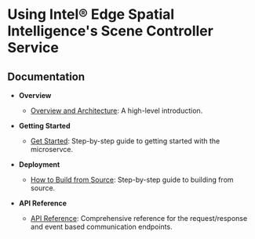 # Using Intel® Edge Spatial Intelligence's Scene Controller Service

## Documentation

- **Overview**
  - [Overview and Architecture](docs/user-guide/overview.md): A high-level introduction.

- **Getting Started**
  - [Get Started](docs/user-guide/get-started.md): Step-by-step guide to getting started with the microservce.

- **Deployment**
  - [How to Build from Source](docs/user-guide/How-to-build-source.md): Step-by-step guide to building from source.

- **API Reference**
  - [API Reference](docs/user-guide/api-docs/scene-controller-api.yaml): Comprehensive reference for the request/response and event based communication endpoints.
